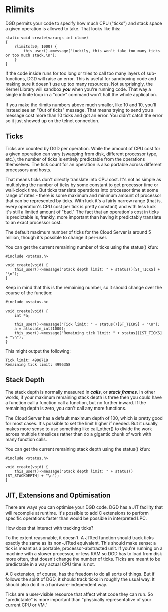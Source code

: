 # Rlimits

DGD permits your code to specify how much CPU ("ticks") and stack space a given operation is allowed to take. That looks like this:

```
static void create(varargs int clone)
{
    rlimits(50; 1000) {
        this_user()->message("Luckily, this won't take too many ticks or too much stack.\n");
    }
}
```

If the code inside runs for too long or tries to call too many layers of sub-functions, DGD will raise an error. This is useful for sandboxing code and making sure it doesn't use up too many resources. Not surprisingly, the Kernel Library will sandbox ***you*** when you're running code. That way a single infinite loop in a "code" command won't halt the whole application.

If you make the rlimits numbers above much smaller, like 10 and 10, you'll instead see an "Out of ticks" message. That means trying to send you a message cost more than 10 ticks and got an error. You didn't catch the error so it just showed up on the telnet connection.

## Ticks

Ticks are counted by DGD per operation. While the amount of CPU cost for a given operation can vary (swapping from disk, different processor type, etc.), the number of ticks is entirely predictable from the operations themselves. The tick count for an operation is also portable across different processors and hosts.

That means ticks don't directly translate into CPU cost. It's not as simple as multiplying the number of ticks by some constant to get processor time or wall-clock time. But ticks translate operations into processor time at some range of rates - there is some maximum and minimum amount of processor that can be represented by ticks. With luck it's a fairly narrow range (that is, every operation's CPU cost per tick is pretty constant) and with less luck it's still a limited amount of "bad." The fact that an operation's cost in ticks is predictable is, frankly, more important than having it predictably translate to an exact processor cost.

The default maximum number of ticks for the Cloud Server is around 5 million, though it's possible to change it per-user.

You can get the current remaining number of ticks using the status() kfun:

```
#include <status.h>

void create(void) {
    this_user()->message("Stack depth limit: " + status()[ST_TICKS] + "\n");
}
```

Keep in mind that this is the remaining number, so it should change over the course of the function:

```
#include <status.h>

void create(void) {
    int *a;

    this_user()->message("Tick limit: " + status()[ST_TICKS] + "\n");
    a = allocate_int(1000);
    this_user()->message("Remaining tick limit: " + status()[ST_TICKS] + "\n");
}
```

This might output the following:

```
Tick limit: 4998718
Remaining tick limit: 4996358
```

## Stack Depth

The stack depth is normally measured in ***calls***, or ***stack frames***. In other words, if your maximum remaining stack depth is three then you could have a function call a function call a function, but no further inward. If the remaining depth is zero, you can't call any more functions.

The Cloud Server has a default maximum depth of 100, which is pretty good for most cases. It's possible to set the limit higher if needed. But it usually makes more sense to use something like call_other() to divide the work across multiple timeslices rather than do a gigantic chunk of work with many function calls.

You can get the current remaining stack depth using the status() kfun:

```
#include <status.h>

void create(void) {
    this_user()->message("Stack depth limit: " + status()[ST_STACKDEPTH] + "\n");
}
```

## JIT, Extensions and Optimisation

There are ways you can optimise your DGD code. DGD has a JIT facility that will recompile at runtime. It's possible to add C extensions to perform specific operations faster than would be possible in interpreted LPC.

How does that interact with tracking ticks?

To the extent reasonable, it doesn't. A JITted function should track ticks exactly the same as its non-JITted equivalent. This should make sense: a tick is meant as a portable, processor-abstracted unit. If you're running on a machine with a slower processor, or less RAM so DGD has to load from disk more often, that doesn't change the number of ticks. Ticks are meant to be predictable in a way actual CPU time is not.

A C extension, of course, has the freedom to do all sorts of things. But if follows the spirit of DGD, it should track ticks in roughly the usual way. It should also do it in a hardware-independent way.

Ticks are a user-visible resource that affect what code they can run. So "predictable" is more important than "physically representative of your current CPU or VM."

